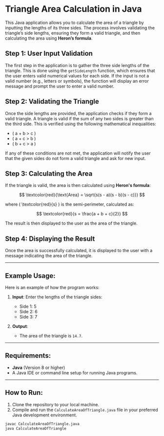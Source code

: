 # Triangle Area Calculation in Java

This Java application allows you to calculate the area of a triangle by inputting the lengths of its three sides. The process involves validating the triangle’s side lengths, ensuring they form a valid triangle, and then calculating the area using **Heron’s formula**.

## Step 1: User Input Validation

The first step in the application is to gather the three side lengths of the triangle. This is done using the `getSideLength` function, which ensures that the user enters valid numerical values for each side. If the input is not a valid number (e.g., letters or symbols), the function will display an error message and prompt the user to enter a valid number.

## Step 2: Validating the Triangle

Once the side lengths are provided, the application checks if they form a valid triangle. A triangle is valid if the sum of any two sides is greater than the third side. This is verified using the following mathematical inequalities:

- \( a + b > c \)
- \( a + c > b \)
- \( b + c > a \)

If any of these conditions are not met, the application will notify the user that the given sides do not form a valid triangle and ask for new input.

## Step 3: Calculating the Area

If the triangle is valid, the area is then calculated using **Heron's formula**:

$$
\textcolor{red}{\text{Area} = \sqrt{s(s - a)(s - b)(s - c)}}
$$

where \( \textcolor{red}{s} \) is the semi-perimeter, calculated as:

$$
\textcolor{red}{s = \frac{a + b + c}{2}}
$$

The result is then displayed to the user as the area of the triangle.

## Step 4: Displaying the Result

Once the area is successfully calculated, it is displayed to the user with a message indicating the area of the triangle.

---

## Example Usage:

Here is an example of how the program works:

1. **Input**: Enter the lengths of the triangle sides:
    - Side 1: 5
    - Side 2: 6
    - Side 3: 7

2. **Output**:
    - The area of the triangle is `14.7`.

---

## Requirements:

- **Java** (Version 8 or higher)
- A Java IDE or command line setup for running Java programs.

---

## How to Run:

1. Clone the repository to your local machine.
2. Compile and run the `CalculateAreaOfTriangle.java` file in your preferred Java development environment.

```bash
javac CalculateAreaOfTriangle.java
java CalculateAreaOfTriangle
